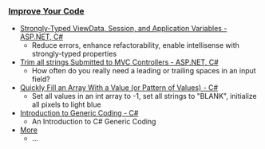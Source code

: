 <html><body><h3><a href="/improve/your/code">Improve Your Code</a></h3>
<ul>
<li><a href="/2013/06/simple-strongly-typed-pattern-for">Strongly-Typed ViewData, Session, and Application Variables - ASP.NET, C#</a>
<ul>
<li>Reduce errors, enhance refactorability, enable intellisense with strongly-typed properties</li>
</ul>
</li>
<li><a href="/2015/03/trimming-all-strings-submitted-to-aspnet">Trim all strings Submitted to MVC Controllers - ASP.NET, C#</a>
<ul>
<li>How often do you really need a leading or trailing spaces in an input field?</li>
</ul>
</li>
<li><a href="/2014/04/better-array-fill-function">Quickly Fill an Array With a Value (or Pattern of Values) - C#</a>
<ul>
<li>Set all values in an int array to -1, set all strings to &quot;BLANK&quot;, initialize all pixels to light blue</li>
</ul>
</li>
<li><a href="/articles/generic-coding-introduction">Introduction to Generic Coding - C#</a>
<ul>
<li>An Introduction to C# Generic Coding</li>
</ul>
</li>
<li><a href="/improve/your/code">More</a>
<ul>
<li>...</li>
</ul>
</li>
</ul>
</body></html>